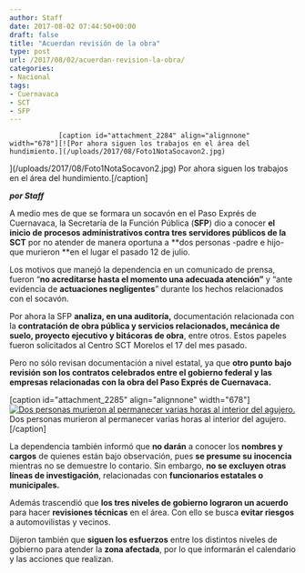 ```yaml
---
author: Staff
date: 2017-08-02 07:44:50+00:00
draft: false
title: "Acuerdan revisión de la obra"
type: post
url: /2017/08/02/acuerdan-revision-la-obra/
categories:
- Nacional
tags:
- Cuernavaca
- SCT
- SFP
---
```



				[caption id="attachment_2284" align="alignnone" width="678"][![Por ahora siguen los trabajos en el área del hundimiento.](/uploads/2017/08/Foto1NotaSocavon2.jpg)
](/uploads/2017/08/Foto1NotaSocavon2.jpg) Por ahora siguen los trabajos en el área del hundimiento.[/caption]

_**por Staff**_

A medio mes de que se formara un socavón en el Paso Exprés de Cuernavaca, la Secretaría de la Función Pública (**SFP**) dio a conocer **el inicio de procesos administrativos contra tres servidores públicos de la SCT** por no atender de manera oportuna a **dos personas -padre e hijo- que murieron **en el lugar el pasado 12 de julio.

Los motivos que manejó la dependencia en un comunicado de prensa, fueron “**no acreditarse hasta el momento una adecuada atención”** y “ante evidencia de **actuaciones negligentes**” durante los hechos relacionados con el socavón.

Por ahora la SFP **analiza, en una auditoría,** documentación relacionada con la **contratación de obra pública y servicios relacionados, mecánica de suelo, proyecto ejecutivo y bitácoras de obra**, entre otros. Estos papeles fueron solicitados al Centro SCT Morelos el 17 del mes pasado.

Pero no sólo revisan documentación a nivel estatal, ya que **otro punto bajo revisión son los contratos celebrados entre el gobierno federal y las empresas relacionadas con la obra del Paso Exprés de Cuernavaca.**

[caption id="attachment_2285" align="alignnone" width="678"][![Dos personas murieron al permanecer varias horas al interior del agujero.](/uploads/2017/08/Foto2NotaSocavon-1.jpg)
](/uploads/2017/08/Foto2NotaSocavon-1.jpg) Dos personas murieron al permanecer varias horas al interior del agujero.[/caption]

La dependencia también informó que **no darán** a conocer los **nombres y cargos** de quienes están bajo observación, pues **se presume su inocencia** mientras no se demuestre lo contario. Sin embargo, **no se excluyen otras líneas de investigación**, relacionadas con **funcionarios estatales o municipales.**

Además trascendió que **los tres niveles de gobierno lograron un acuerdo** para hacer **revisiones técnicas** en el área. Con ello se busca **evitar riesgos** a automovilistas y vecinos.

Dijeron también que **siguen los esfuerzos** entre los distintos niveles de gobierno para atender la **zona afectada**, por lo que informarán el calendario y las acciones que realizan.		

